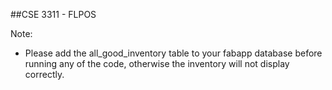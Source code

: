 ##CSE 3311 - FLPOS

Note:
- Please add the all_good_inventory table to your fabapp database before running any of the code, otherwise the inventory will not display correctly.
